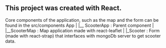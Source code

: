 ## This project was created with React. 
Core components of the application, such as the map and the form can be found in the src/components
App
 |
 |__ ScooterApp   : Parent component
    |
    |__ScooterMap : Map application made with react-leaflet
    |
    |_Scooter     : Form (made with react-strap) that interfaces with mongoDb server to get scooter data.

